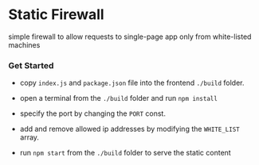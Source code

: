 # Static Firewall

simple firewall to allow requests to single-page app only from white-listed machines

### Get Started
- copy `index.js` and `package.json` file into the frontend `./build` folder.


- open a terminal from the `./build` folder and run `npm install`


- specify the port by changing the `PORT` const.


- add and remove allowed ip addresses by modifying the `WHITE_LIST` array.


- run `npm start` from the `./build` folder to serve the static content 

